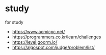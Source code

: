 # study
for study

- https://www.acmicpc.net/
- https://programmers.co.kr/learn/challenges
- https://level.goorm.io/
- https://algospot.com/judge/problem/list/
